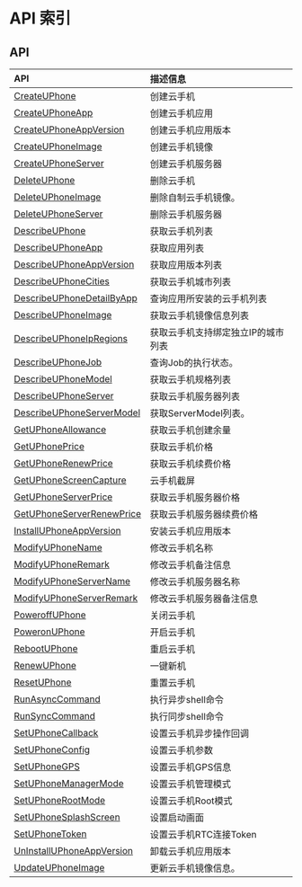 # API 索引

## API

| API | 描述信息 |
|:---|:---|
|[CreateUPhone](api/uphone-api/create_u_phone)|创建云手机|
|[CreateUPhoneApp](api/uphone-api/create_u_phone_app)|创建云手机应用|
|[CreateUPhoneAppVersion](api/uphone-api/create_u_phone_app_version)|创建云手机应用版本|
|[CreateUPhoneImage](api/uphone-api/create_u_phone_image)|创建云手机镜像|
|[CreateUPhoneServer](api/uphone-api/create_u_phone_server)|创建云手机服务器|
|[DeleteUPhone](api/uphone-api/delete_u_phone)|删除云手机|
|[DeleteUPhoneImage](api/uphone-api/delete_u_phone_image)|删除自制云手机镜像。|
|[DeleteUPhoneServer](api/uphone-api/delete_u_phone_server)|删除云手机服务器|
|[DescribeUPhone](api/uphone-api/describe_u_phone)|获取云手机列表|
|[DescribeUPhoneApp](api/uphone-api/describe_u_phone_app)|获取应用列表|
|[DescribeUPhoneAppVersion](api/uphone-api/describe_u_phone_app_version)|获取应用版本列表|
|[DescribeUPhoneCities](api/uphone-api/describe_u_phone_cities)|获取云手机城市列表|
|[DescribeUPhoneDetailByApp](api/uphone-api/describe_u_phone_detail_by_app)|查询应用所安装的云手机列表|
|[DescribeUPhoneImage](api/uphone-api/describe_u_phone_image)|获取云手机镜像信息列表|
|[DescribeUPhoneIpRegions](api/uphone-api/describe_u_phone_ip_regions)|获取云手机支持绑定独立IP的城市列表|
|[DescribeUPhoneJob](api/uphone-api/describe_u_phone_job)|查询Job的执行状态。|
|[DescribeUPhoneModel](api/uphone-api/describe_u_phone_model)|获取云手机规格列表|
|[DescribeUPhoneServer](api/uphone-api/describe_u_phone_server)|获取云手机服务器列表|
|[DescribeUPhoneServerModel](api/uphone-api/describe_u_phone_server_model)|获取ServerModel列表。|
|[GetUPhoneAllowance](api/uphone-api/get_u_phone_allowance)|获取云手机创建余量|
|[GetUPhonePrice](api/uphone-api/get_u_phone_price)|获取云手机价格|
|[GetUPhoneRenewPrice](api/uphone-api/get_u_phone_renew_price)|获取云手机续费价格|
|[GetUPhoneScreenCapture](api/uphone-api/get_u_phone_screen_capture)|云手机截屏|
|[GetUPhoneServerPrice](api/uphone-api/get_u_phone_server_price)|获取云手机服务器价格|
|[GetUPhoneServerRenewPrice](api/uphone-api/get_u_phone_server_renew_price)|获取云手机服务器续费价格|
|[InstallUPhoneAppVersion](api/uphone-api/install_u_phone_app_version)|安装云手机应用版本|
|[ModifyUPhoneName](api/uphone-api/modify_u_phone_name)|修改云手机名称|
|[ModifyUPhoneRemark](api/uphone-api/modify_u_phone_remark)|修改云手机备注信息|
|[ModifyUPhoneServerName](api/uphone-api/modify_u_phone_server_name)|修改云手机服务器名称|
|[ModifyUPhoneServerRemark](api/uphone-api/modify_u_phone_server_remark)|修改云手机服务器备注信息|
|[PoweroffUPhone](api/uphone-api/poweroff_u_phone)|关闭云手机|
|[PoweronUPhone](api/uphone-api/poweron_u_phone)|开启云手机|
|[RebootUPhone](api/uphone-api/reboot_u_phone)|重启云手机|
|[RenewUPhone](api/uphone-api/renew_u_phone)|一键新机|
|[ResetUPhone](api/uphone-api/reset_u_phone)|重置云手机|
|[RunAsyncCommand](api/uphone-api/run_async_command)|执行异步shell命令|
|[RunSyncCommand](api/uphone-api/run_sync_command)|执行同步shell命令|
|[SetUPhoneCallback](api/uphone-api/set_u_phone_callback)|设置云手机异步操作回调|
|[SetUPhoneConfig](api/uphone-api/set_u_phone_config)|设置云手机参数|
|[SetUPhoneGPS](api/uphone-api/set_u_phone_gps)|设置云手机GPS信息|
|[SetUPhoneManagerMode](api/uphone-api/set_u_phone_manager_mode)|设置云手机管理模式|
|[SetUPhoneRootMode](api/uphone-api/set_u_phone_root_mode)|设置云手机Root模式|
|[SetUPhoneSplashScreen](api/uphone-api/set_u_phone_splash_screen)|设置启动画面|
|[SetUPhoneToken](api/uphone-api/set_u_phone_token)|设置云手机RTC连接Token|
|[UnInstallUPhoneAppVersion](api/uphone-api/un_install_u_phone_app_version)|卸载云手机应用版本|
|[UpdateUPhoneImage](api/uphone-api/update_u_phone_image)|更新云手机镜像信息。|

